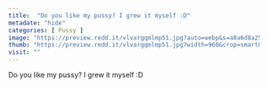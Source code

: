 ```yaml
---
title:  "Do you like my pussy? I grew it myself :D"
metadate: "hide"
categories: [ Pussy ]
image: "https://preview.redd.it/vlvargqmlmp51.jpg?auto=webp&s=a8a6d8a25bedc9b3a4fb6474bbfbcba96f6ee3e5"
thumb: "https://preview.redd.it/vlvargqmlmp51.jpg?width=960&crop=smart&auto=webp&s=0febc341e59948923a68a8ee35c792c46735b92a"
visit: ""
---
```

Do you like my pussy? I grew it myself :D
